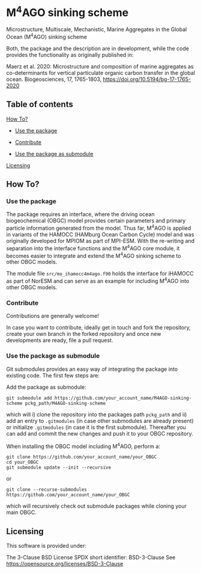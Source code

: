 # M<sup>4</sup>AGO sinking scheme 

Microstructure, Multiscale, Mechanistic, Marine Aggregates in the Global Ocean (M<sup>4</sup>AGO) sinking scheme


Both, the package and the description are in development, while the code provides the functionality as originally published in: 

Maerz et al. 2020: Microstructure and composition of marine aggregates as co-determinants for vertical particulate organic carbon transfer in the global ocean. Biogeosciences, 17, 1765-1803, https://doi.org/10.5194/bg-17-1765-2020

## Table of contents
[How To?](#howto)

  - [Use the package](#packageuse)
  
  - [Contribute](#contribute)

  - [Use the package as submodule](#aboutsubmodule)

[Licensing](#licensing)



<a name="howto"/>

## How To?

</a>

<a name="packageuse"/>

### Use the package

</a>

The package requires an interface, where the driving ocean biogeochemical (OBGC) model provides certain parameters and primary particle information generated from the model. 
Thus far, M<sup>4</sup>AGO is applied in variants of the HAMOCC (HAMburg Ocean Carbon Cycle) model and was originally developed for MPIOM as part of MPI-ESM. 
With the re-writing and separation into the interface functions and the M<sup>4</sup>AGO core module, it becomes easier to integrate and extend the M<sup>4</sup>AGO sinking scheme to other OBGC models.  

The module file `src/mo_ihamocc4m4ago.f90` holds the interface for iHAMOCC as part of NorESM and can serve as an example for including M<sup>4</sup>AGO into other OBGC models.

<a name="contribute"/>

### Contribute

</a>

Contributions are generally welcome!

In case you want to contribute, ideally get in touch and fork the repository, create your own branch in the forked repository and once new developments are ready, file a pull request.



<a name="aboutsubmodule"/>

### Use the package as submodule

</a>

Git submodules provides an easy way of integrating the package into existing code. The first few steps are:

Add the package as submodule: 
```
git submodule add https://github.com/your_account_name/M4AGO-sinking-scheme pckg_path/M4AGO-sinking-scheme
```
which will i) clone the repository into the packages path `pckg_path` and ii) add an entry to `.gitmodules` (in case other submodules are already present) or initialize `.gitmodules` (in case it is the first submodule).
Thereafter you can add and commit the new changes and push it to your OBGC repository. 

When installing the OBGC model including M<sup>4</sup>AGO, perform a:

```
git clone https://github.com/your_account_name/your_OBGC
cd your_OBGC
git submodule update --init --recursive
```
or 
```
git clone --recurse-submodules https://github.com/your_account_name/your_OBGC
```
which will recursively check out submodule packages while cloning your main OBGC.

<a name="licensing"/>

## Licensing

</a>

This software is provided under:

The 3-Clause BSD License
SPDX short identifier: BSD-3-Clause
See https://opensource.org/licenses/BSD-3-Clause




